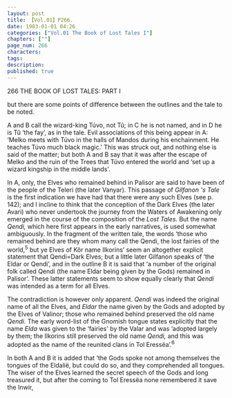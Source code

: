 ```yaml
---
layout: post
title: 【Vol.01】P266.
date: 1983-01-01 04:26
categories: ["Vol.01 The Book of Lost Tales I"]
chapters: [""]
page_num: 266
characters: 
tags: 
description: 
published: true
---
```


<p style="text-indent: 0;">
266      THE BOOK OF LOST TALES: PART I
</p>

but there are some points of difference between the outlines and the tale to be noted.

A and B call the wizard-king Túvo, not Tû; in C he is not named, and in D he is Tû ‘the fay’, as in the tale. Evil associations of this being appear in A: ‘Melko meets with Túvo in the halls of Mandos during his enchainment. He teaches Túvo much black magic.’ This was struck out, and nothing else is said of the matter; but both A and B say that it was after the escape of Melko and the ruin of the Trees that Túvo entered the world and ‘set up a wizard kingship in the middle lands'.

In A, only, the Elves who remained behind in Palisor are said to have been of the people of the Teleri (the later Vanyar). This passage of <I>Gilfanon 's Tale </I>is the first indication we have had that there were any such Elves (see p. 142); and I incline to think that the conception of the Dark Elves (the later Avari) who never undertook the journey from the Waters of Awakening only emerged in the course of the composition of the <I>Lost Tales. </I>But the name <I>Qendi, </I>which here first appears in the early narratives, is used somewhat ambiguously. In the fragment of the written tale, the words ‘those who remained behind are they whom many call the Qendi, the lost fairies of the world,<SUP>5</SUP> but ye Elves of Kôr name Ilkorins’ seem an altogether explicit statement that Qendi=Dark Elves; but a little later Gilfanon speaks of ‘the Eldar or Qendi’, and in the outline B it is said that ‘a number of the original folk called Qendi (the name Eldar being given by the Gods) remained in Palisor’. These latter statements seem to show equally clearly that <I>Qendi </I>was intended as a term for all Elves.

The contradiction is however only apparent. <I>Qendi </I>was indeed the original name of all the Elves, and <I>Eldar </I>the name given by the Gods and adopted by the Elves of Valinor; those who remained behind preserved the old name <I>Qendi. </I>The early word-list of the Gnomish tongue states explicitly that the name <I>Elda </I>was given to the ‘fairies' by the Valar and was ‘adopted largely by them; the Ilkorins still preserved the old name <I>Qendi, </I>and this was adopted as the name of the reunited clans in Tol Eressëa’.<SUP>6</SUP>

In both A and B it is added that ‘the Gods spoke not among themselves the tongues of the Eldalië, but could do so, and they comprehended all tongues. The wiser of the Elves learned the secret speech of the Gods and long treasured it, but after the coming to Tol Eressëa none remembered it save the Inwir,

